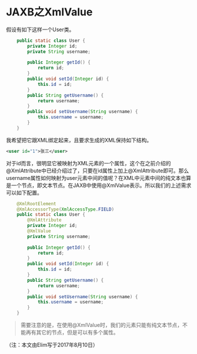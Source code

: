 # JAXB之XmlValue

假设有如下这样一个User类。
```java
	public static class User {
		private Integer id;
		private String username;
		
		public Integer getId() {
			return id;
		}
		public void setId(Integer id) {
			this.id = id;
		}
		public String getUsername() {
			return username;
		}
		public void setUsername(String username) {
			this.username = username;
		}
	}
```

我希望把它跟XML绑定起来，且要求生成的XML保持如下结构。
```xml
<user id="1">张三</user>
```

对于id而言，很明显它被映射为XML元素的一个属性，这个在之前介绍的@XmlAttribute中已经介绍过了，只要在id属性上加上@XmlAttribute即可。那么username属性如何映射为user元素中间的值呢？在XML中元素中间的纯文本也算是一个节点，即文本节点。在JAXB中使用@XmlValue表示。所以我们的上述需求可以如下配置。
```java
	@XmlRootElement
	@XmlAccessorType(XmlAccessType.FIELD)
	public static class User {
		@XmlAttribute
		private Integer id;
		@XmlValue
		private String username;
		
		public Integer getId() {
			return id;
		}
		public void setId(Integer id) {
			this.id = id;
		}
		public String getUsername() {
			return username;
		}
		public void setUsername(String username) {
			this.username = username;
		}
	}
```

> 需要注意的是，在使用@XmlValue时，我们的元素只能有纯文本节点，不能再有其它的节点，但是可以有多个属性。

（注：本文由Elim写于2017年8月10日）